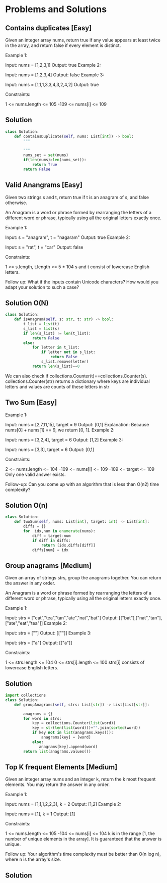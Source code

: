 # Problems and Solutions

## Contains duplicates [Easy]

Given an integer array nums, return true if any value appears at least twice in the array, and return false if every element is distinct.

 

Example 1:

Input: nums = [1,2,3,1]
Output: true
Example 2:

Input: nums = [1,2,3,4]
Output: false
Example 3:

Input: nums = [1,1,1,3,3,4,3,2,4,2]
Output: true
 

Constraints:

1 <= nums.length <= 105
-109 <= nums[i] <= 109


## Solution

```python
class Solution:
    def containsDuplicate(self, nums: List[int]) -> bool:
        """
          
        """
        nums_set = set(nums)
        if(len(nums)>len(nums_set)):
            return True
        return False
```

## Valid Anangrams [Easy]

Given two strings s and t, return true if t is an anagram of s, and false otherwise.

An Anagram is a word or phrase formed by rearranging the letters of a different word or phrase, typically using all the original letters exactly once.

 

Example 1:

Input: s = "anagram", t = "nagaram"
Output: true
Example 2:

Input: s = "rat", t = "car"
Output: false
 

Constraints:

1 <= s.length, t.length <= 5 * 104
s and t consist of lowercase English letters.
 

Follow up: What if the inputs contain Unicode characters? How would you adapt your solution to such a case?

## Solution O(N)

```python
class Solution:
    def isAnagram(self, s: str, t: str) -> bool:
        t_list = list(t)
        s_list = list(s)
        if len(s_list) != len(t_list):
            return False
        else:
            for letter in t_list:
                if letter not in s_list:
                    return False
                s_list.remove(letter)
            return len(s_list)==0
```

We can also check if collections.Counter(t)==collections.Counter(s). collections.Counter(str) returns a dictionary where keys are individual letters and values are counts of these letters in str

## Two Sum [Easy]

Example 1:

Input: nums = [2,7,11,15], target = 9
Output: [0,1]
Explanation: Because nums[0] + nums[1] == 9, we return [0, 1].
Example 2:

Input: nums = [3,2,4], target = 6
Output: [1,2]
Example 3:

Input: nums = [3,3], target = 6
Output: [0,1]
 

Constraints:

2 <= nums.length <= 104
-109 <= nums[i] <= 109
-109 <= target <= 109
Only one valid answer exists.
 

Follow-up: Can you come up with an algorithm that is less than O(n2) time complexity?


## Solution O(n)

```python
class Solution:
    def twoSum(self, nums: List[int], target: int) -> List[int]:
        diffs = {}
        for  idx,num in enumerate(nums):
            diff = target-num
            if diff in diffs:
                return [idx,diffs[diff]]
            diffs[num] = idx

```

## Group anagrams [Medium]
Given an array of strings strs, group the anagrams together. You can return the answer in any order.

An Anagram is a word or phrase formed by rearranging the letters of a different word or phrase, typically using all the original letters exactly once.

 

Example 1:

Input: strs = ["eat","tea","tan","ate","nat","bat"]
Output: [["bat"],["nat","tan"],["ate","eat","tea"]]
Example 2:

Input: strs = [""]
Output: [[""]]
Example 3:

Input: strs = ["a"]
Output: [["a"]]
 

Constraints:

1 <= strs.length <= 104
0 <= strs[i].length <= 100
strs[i] consists of lowercase English letters.


## Solution

```python
import collections
class Solution:
    def groupAnagrams(self, strs: List[str]) -> List[List[str]]:

        anagrams = {}
        for word in strs:
            key = collections.Counter(list(word))
            key = str(len(list(word)))+"".join(sorted(word))
            if key not in list(anagrams.keys()):
                anagrams[key] = [word]
            else:
               anagrams[key].append(word)
        return list(anagrams.values())

```

## Top K frequent Elements [Medium]

Given an integer array nums and an integer k, return the k most frequent elements. You may return the answer in any order.

 

Example 1:

Input: nums = [1,1,1,2,2,3], k = 2
Output: [1,2]
Example 2:

Input: nums = [1], k = 1
Output: [1]
 

Constraints:

1 <= nums.length <= 105
-104 <= nums[i] <= 104
k is in the range [1, the number of unique elements in the array].
It is guaranteed that the answer is unique.
 

Follow up: Your algorithm's time complexity must be better than O(n log n), where n is the array's size.

## Solution

```python
 

```
